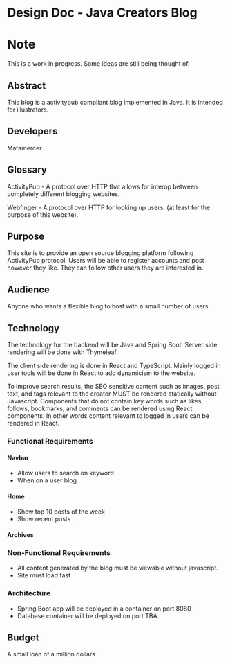# Design Doc - Java Creators Blog 

# Note
This is a work in progress. Some ideas are still being thought of. 


## Abstract

This blog is a activitypub compliant blog implemented in Java. It is intended for illustrators. 



## Developers

Matamercer


## Glossary


ActivityPub - A protocol over HTTP that allows for interop between completely different blogging websites.

Webfinger - A protocol over HTTP for looking up users. (at least for the purpose of this website).

## Purpose

This site is to provide an open source blogging platform following ActivityPub protocol. Users will be able to register accounts and post however they like. They can follow other users they are interested in. 





## Audience

Anyone who wants a flexible blog to host with a small number of users. 

## Technology

The technology for the backend will be Java and Spring Boot. Server side rendering will be done with Thymeleaf.

The client side rendering is done in React and TypeScript. Mainly logged in user tools will be done in React to add dynamicism to the website.

To improve search results, the SEO sensitive content such as images, post text, and tags relevant to the creator MUST be rendered statically without Javascript. Components that do not contain key words such as likes, follows, bookmarks, and comments can be rendered using React components. In other words content relevant to logged in users can be rendered in React. 


### Functional Requirements

#### Navbar
- Allow users to search on keyword
- When on a user blog 
#### Home

- Show top 10 posts of the week
- Show recent posts

#### Archives 


### Non-Functional Requirements

- All content generated by the blog must be viewable without javascript. 
- Site must load fast

### Architecture
- Spring Boot app will be deployed in a container on port 8080
- Database container will be deployed on port TBA.


## Budget

 A small loan of a million dollars






